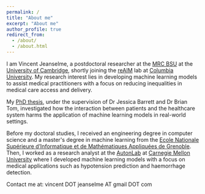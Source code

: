 ```yaml
---
permalink: /
title: "About me"
excerpt: "About me"
author_profile: true
redirect_from: 
  - /about/
  - /about.html
---
```


I am Vincent Jeanselme, a postdoctoral researcher at the [MRC BSU](https://www.mrc-bsu.cam.ac.uk/) at the [University of Cambridge](https://www.cam.ac.uk/), shortly joining the [reAIM](https://reaim-lab.github.io/) lab at [Columbia University](https://www.columbia.edu/). My research interest lies in developing machine learning models to assist medical practitioners with a focus on reducing inequalities in medical care access and delivery.

My [PhD thesis](https://doi.org/10.17863/CAM.112135), under the supervision of Dr Jessica Barrett and Dr Brian Tom, investigated how the interaction between patients and the healthcare system harms the application of machine learning models in real-world settings.

Before my doctoral studies, I received an engineering degree in computer science and a master's degree in machine learning from the [Ecole Nationale Supérieure d’Informatique et de Mathématiques Appliquées de Grenoble](https://ensimag.grenoble-inp.fr/). Then, I worked as a research analyst at the [AutonLab](https://autonlab.org/) at [Carnegie Mellon University](https://www.cmu.edu/) where I developed machine learning models with a focus on medical applications such as hypotension prediction and haemorrhage detection.  


Contact me at: vincent DOT jeanselme AT gmail DOT com